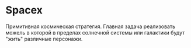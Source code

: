 # Spacex
Примитивная космическая стратегия. Главная задача реализовать можель в которой в пределах солнечной системы или галактики будут "жить" различные персонажи.

